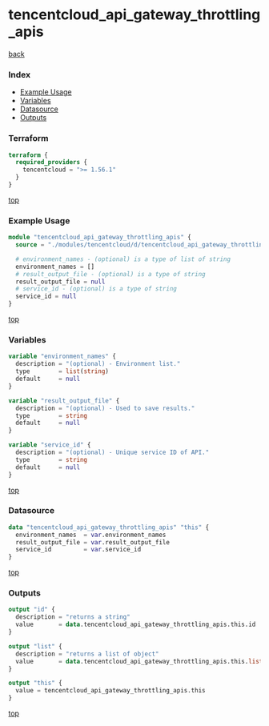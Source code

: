 # tencentcloud_api_gateway_throttling_apis

[back](../tencentcloud.md)

### Index

- [Example Usage](#example-usage)
- [Variables](#variables)
- [Datasource](#datasource)
- [Outputs](#outputs)

### Terraform

```terraform
terraform {
  required_providers {
    tencentcloud = ">= 1.56.1"
  }
}
```

[top](#index)

### Example Usage

```terraform
module "tencentcloud_api_gateway_throttling_apis" {
  source = "./modules/tencentcloud/d/tencentcloud_api_gateway_throttling_apis"

  # environment_names - (optional) is a type of list of string
  environment_names = []
  # result_output_file - (optional) is a type of string
  result_output_file = null
  # service_id - (optional) is a type of string
  service_id = null
}
```

[top](#index)

### Variables

```terraform
variable "environment_names" {
  description = "(optional) - Environment list."
  type        = list(string)
  default     = null
}

variable "result_output_file" {
  description = "(optional) - Used to save results."
  type        = string
  default     = null
}

variable "service_id" {
  description = "(optional) - Unique service ID of API."
  type        = string
  default     = null
}
```

[top](#index)

### Datasource

```terraform
data "tencentcloud_api_gateway_throttling_apis" "this" {
  environment_names  = var.environment_names
  result_output_file = var.result_output_file
  service_id         = var.service_id
}
```

[top](#index)

### Outputs

```terraform
output "id" {
  description = "returns a string"
  value       = data.tencentcloud_api_gateway_throttling_apis.this.id
}

output "list" {
  description = "returns a list of object"
  value       = data.tencentcloud_api_gateway_throttling_apis.this.list
}

output "this" {
  value = tencentcloud_api_gateway_throttling_apis.this
}
```

[top](#index)